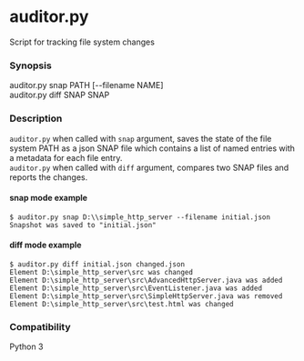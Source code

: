 # auditor.py
Script for tracking file system changes

### Synopsis
auditor.py snap PATH [--filename NAME]  
auditor.py diff SNAP SNAP  

### Description
`auditor.py` when called with `snap` argument, saves the state of the file system PATH as a json SNAP file which contains a list of named entries with a metadata for each file entry.  
`auditor.py` when called with `diff` argument, compares two SNAP files and reports the changes.

#### snap mode example

```
$ auditor.py snap D:\\simple_http_server --filename initial.json
Snapshot was saved to "initial.json"
```

#### diff mode example

```
$ auditor.py diff initial.json changed.json
Element D:\simple_http_server\src was changed
Element D:\simple_http_server\src\AdvancedHttpServer.java was added
Element D:\simple_http_server\src\EventListener.java was added
Element D:\simple_http_server\src\SimpleHttpServer.java was removed
Element D:\simple_http_server\src\test.html was changed
```

### Compatibility

Python 3
